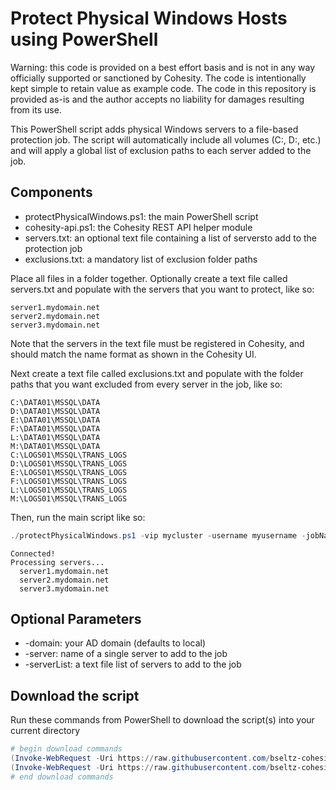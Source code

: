 # Protect Physical Windows Hosts using PowerShell

Warning: this code is provided on a best effort basis and is not in any way officially supported or sanctioned by Cohesity. The code is intentionally kept simple to retain value as example code. The code in this repository is provided as-is and the author accepts no liability for damages resulting from its use.

This PowerShell script adds physical Windows servers to a file-based protection job. The script will automatically include all volumes (C:\, D:\, etc.) and will apply a global list of exclusion paths to each server added to the job.

## Components

* protectPhysicalWindows.ps1: the main PowerShell script
* cohesity-api.ps1: the Cohesity REST API helper module
* servers.txt: an optional text file containing a list of serversto add to the protection job
* exclusions.txt: a mandatory list of exclusion folder paths

Place all files in a folder together. Optionally create a text file called servers.txt and populate with the servers that you want to protect, like so:

```text
server1.mydomain.net
server2.mydomain.net
server3.mydomain.net
```

Note that the servers in the text file must be registered in Cohesity, and should match the name format as shown in the Cohesity UI.

Next create a text file called exclusions.txt and populate with the folder paths that you want excluded from every server in the job, like so:

```text
C:\DATA01\MSSQL\DATA
D:\DATA01\MSSQL\DATA
E:\DATA01\MSSQL\DATA
F:\DATA01\MSSQL\DATA
L:\DATA01\MSSQL\DATA
M:\DATA01\MSSQL\DATA
C:\LOGS01\MSSQL\TRANS_LOGS
D:\LOGS01\MSSQL\TRANS_LOGS
E:\LOGS01\MSSQL\TRANS_LOGS
F:\LOGS01\MSSQL\TRANS_LOGS
L:\LOGS01\MSSQL\TRANS_LOGS
M:\LOGS01\MSSQL\TRANS_LOGS
```

Then, run the main script like so:

```powershell
./protectPhysicalWindows.ps1 -vip mycluster -username myusername -jobName 'My Job' -serverList ./servers.txt -exclusionList ./exclusions.txt
```

```text
Connected!
Processing servers...
  server1.mydomain.net
  server2.mydomain.net
  server3.mydomain.net
```

## Optional Parameters

* -domain: your AD domain (defaults to local)
* -server: name of a single server to add to the job
* -serverList: a text file list of servers to add to the job

## Download the script

Run these commands from PowerShell to download the script(s) into your current directory

```powershell
# begin download commands
(Invoke-WebRequest -Uri https://raw.githubusercontent.com/bseltz-cohesity/scripts/master/powershell/protectPhysicalWindows/protectPhysicalWindows.ps1).content | Out-File protectPhysicalWindows.ps1; (Get-Content protectPhysicalWindows.ps1) | Set-Content protectPhysicalWindows.ps1
(Invoke-WebRequest -Uri https://raw.githubusercontent.com/bseltz-cohesity/scripts/master/powershell/protectPhysicalWindows/cohesity-api.ps1).content | Out-File cohesity-api.ps1; (Get-Content cohesity-api.ps1) | Set-Content cohesity-api.ps1
# end download commands
```
